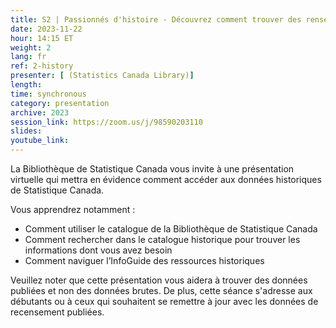 ```yaml
---
title: S2 | Passionnés d'histoire - Découvrez comment trouver des renseignements de Statistique Canada avant 1981
date: 2023-11-22
hour: 14:15 ET
weight: 2
lang: fr
ref: 2-history
presenter: [ (Statistics Canada Library)]
length:
time: synchronous
category: presentation
archive: 2023
session_link: https://zoom.us/j/98590203110
slides:
youtube_link:
---
```

La Bibliothèque de Statistique Canada vous invite à une présentation virtuelle qui mettra en évidence comment accéder aux données historiques de Statistique Canada. <!--more-->

Vous apprendrez notamment :
 - Comment utiliser le catalogue de la Bibliothèque de Statistique Canada
 - Comment rechercher dans le catalogue historique pour trouver les informations dont vous avez besoin
 - Comment naviguer l’InfoGuide des ressources historiques

Veuillez noter que cette présentation vous aidera à trouver des données publiées et non des données brutes. De plus, cette séance s'adresse aux débutants ou à ceux qui souhaitent se remettre à jour avec les données de recensement publiées.
